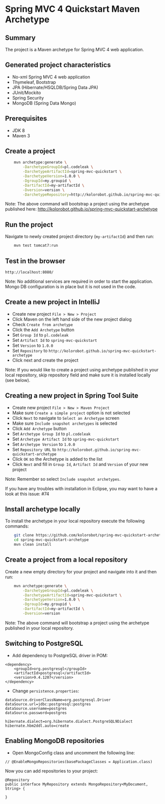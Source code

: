Spring MVC 4 Quickstart Maven Archetype
=========================================

Summary
-------
The project is a Maven archetype for Spring MVC 4 web application.

Generated project characteristics
-------------------------
* No-xml Spring MVC 4 web application
* Thymeleaf, Bootstrap
* JPA (Hibernate/HSQLDB/Spring Data JPA)
* JUnit/Mockito
* Spring Security
* MongoDB (Spring Data Mongo)

Prerequisites
-------------

- JDK 8
- Maven 3

Create a project
----------------

```bash
    mvn archetype:generate \
        -DarchetypeGroupId=pl.codeleak \
        -DarchetypeArtifactId=spring-mvc-quickstart \
        -DarchetypeVersion=1.0.0 \
        -DgroupId=my.groupid \
        -DartifactId=my-artifactId \
        -Dversion=version \
        -DarchetypeRepository=http://kolorobot.github.io/spring-mvc-quickstart-archetype
```

Note: The above command will bootstrap a project using the archetype published here: http://kolorobot.github.io/spring-mvc-quickstart-archetype

Run the project
----------------

Navigate to newly created project directory (`my-artifactId`) and then run:

```bash
	mvn test tomcat7:run
```

Test in the browser
-------------------

	http://localhost:8080/

Note: No additional services are required in order to start the application. Mongo DB configuration is in place but it is not used in the code.

Create a new project in IntelliJ
--------------------------------

* Create new project `File > New > Project`
* Click Maven on the left hand side of the new project dialog
* Check `Create from archetype`
* Click the `Add Archetype` button
* Set `Group Id` to `pl.codeleak`
* Set `Artifact Id` to `spring-mvc-quickstart`
* Set `Version` to `1.0.0`
* Set `Repository` to `http://kolorobot.github.io/spring-mvc-quickstart-archetype`
* Click next and create the project

Note: If you would like to create a project using archetype published in your local repository, skip repository field and make sure it is installed locally (see below).

Creating a new project in Spring Tool Suite
-------------------------------------------

* Create new project `File > New > Maven Project`
* Make sure `Create a simple project` option is not selected
* Click `Next` to navigate to `Select an Archetype` screen
* Make sure `Include snapshot archetypes` is selected
* Click `Add Archetype` button
* Set `Archetype Group Id` to `pl.codeleak`
* Set `Archetype Artifact Id` to `spring-mvc-quickstart`
* Set `Archetype Version` to `1.0.0`
* Set `Repository URL` to `http://kolorobot.github.io/spring-mvc-quickstart-archetype`
* Click `OK` so the Archetype is added to the list
* Click `Next` and fill in `Group Id`, `Artifact Id` and `Version` of your new project

Note: Remember so select `Include snapshot archetypes`. 

If you have any troubles with installation in Eclipse, you may want to have a look at this issue: #74


Install archetype locally
-------------------------

To install the archetype in your local repository execute the following commands:

```bash
    git clone https://github.com/kolorobot/spring-mvc-quickstart-archetype.git
    cd spring-mvc-quickstart-archetype
    mvn clean install
```

Create a project from a local repository
----------------------------------------

Create a new empty directory for your project and navigate into it and then run:

```bash
    mvn archetype:generate \
        -DarchetypeGroupId=pl.codeleak \
        -DarchetypeArtifactId=spring-mvc-quickstart \
        -DarchetypeVersion=1.0.0 \
        -DgroupId=my.groupid \
        -DartifactId=my-artifactId \
        -Dversion=version
```

Note: The above command will bootstrap a project using the archetype published in your local repository.

Switching to PostgreSQL
-----------------------

* Add dependency to PostgreSQL driver in POM:

```
<dependency>
    <groupId>org.postgresql</groupId>
    <artifactId>postgresql</artifactId>
    <version>9.4.1207</version>
</dependency>
```

* Change `persistence.properties`:

```
dataSource.driverClassName=org.postgresql.Driver
dataSource.url=jdbc:postgresql:postgres
dataSource.username=postgres
dataSource.password=postgres

hibernate.dialect=org.hibernate.dialect.PostgreSQL9Dialect
hibernate.hbm2ddl.auto=create
```

Enabling MongoDB repositories
-----------------------------

* Open MongoConfig class and uncomment the following line:

```
// @EnableMongoRepositories(basePackageClasses = Application.class)
```

Now you can add repositories to your project:

```
@Repository
public interface MyRepository extends MongoRepository<MyDocument, String> {

}
```
